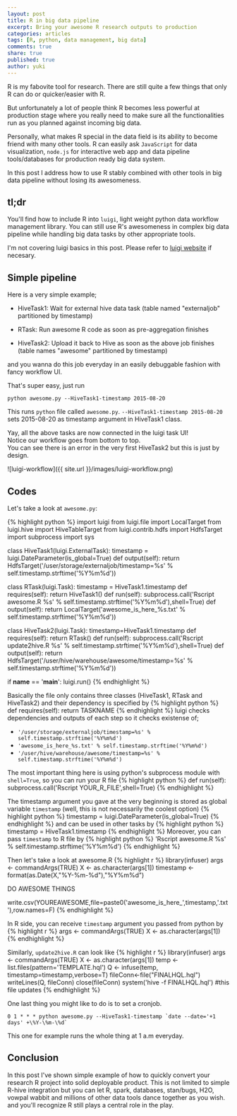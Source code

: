 ```yaml
---
layout: post
title: R in big data pipeline
excerpt: Bring your awesome R research outputs to production
categories: articles
tags: [R, python, data management, big data]
comments: true
share: true
published: true
author: yuki
---
```


<span class = "dropcap">R</span> is my fabovite tool for research. There are still quite a few things that only R can do or quicker/easier with R.

But unfortunately a lot of people think R becomes less powerful at production stage where you really need to make sure all the functionalities run as you planned against incoming big data.

Personally, what makes R special in the data field is its ability to become friend with many other tools. R can easily ask `JavaScript` for data visualization, `node.js` for interactive web app and data pipeline tools/databases for production ready big data system.

In this post I address how to use R stably combined with other tools in big data pipeline without losing its awesomeness.

## tl;dr
You'll find how to include R into `luigi`, light weight python data workflow management library. You can still use R's awesomeness in complex big data pipeline while handling big data tasks by other appropriate tools.

I'm not covering luigi basics in this post. Please refer to [luigi website](http://luigi.readthedocs.org/en/latest/index.html) if necesary.

## Simple pipeline
Here is a very simple example;

* HiveTask1: Wait for external hive data task (table named "externaljob" partitioned by timestamp)

* RTask: Run awesome R code as soon as pre-aggregation finishes

* HiveTask2: Upload it back to Hive as soon as the above job finishes (table names "awesome" partitioned by timestamp)

and you wanna do this job everyday in an easily debuggable fashion with fancy workflow UI.

That's super easy, just run 
  
```
python awesome.py --HiveTask1-timestamp 2015-08-20
```


This runs `python` file called `awesome.py`. `--HiveTask1-timestamp 2015-08-20` sets 2015-08-20 as timestamp argument in HiveTask1 class.




Yay, all the above tasks are now connected in the luigi task UI!  
Notice our workflow goes from bottom to top.  
You can see there is an error in the very first HiveTask2 but this is just by design.

![luigi-workflow]({{ site.url }}/images/luigi-workflow.png)


## Codes
Let's take a look at `awesome.py`:  

{% highlight python %}
import luigi
from luigi.file import LocalTarget
from luigi.hive import HiveTableTarget
from luigi.contrib.hdfs import HdfsTarget
import subprocess
import sys

class HiveTask1(luigi.ExternalTask):
    timestamp = luigi.DateParameter(is_global=True)
    def output(self):
        return HdfsTarget('/user/storage/externaljob/timestamp=%s' % self.timestamp.strftime('%Y%m%d'))

class RTask(luigi.Task):
    timestamp = HiveTask1.timestamp
    def requires(self):
        return HiveTask1()
    def run(self):
        subprocess.call('Rscript awesome.R %s' % self.timestamp.strftime('%Y%m%d'),shell=True)
    def output(self):
        return LocalTarget('awesome_is_here_%s.txt' % self.timestamp.strftime('%Y%m%d'))

class HiveTask2(luigi.Task):
    timestamp=HiveTask1.timestamp
    def requires(self):
        return RTask()
    def run(self):
        subprocess.call('Rscript update2hive.R %s' % self.timestamp.strftime('%Y%m%d'),shell=True)
    def output(self):
        return HdfsTarget('/user/hive/warehouse/awesome/timestamp=%s' % self.timestamp.strftime('%Y%m%d'))


if __name__ == '__main__':
    luigi.run()
{% endhighlight %}


Basically the file only contains three classes (HiveTask1, RTask and HiveTask2) and their dependency is specified by
{% highlight python %}
def requires(self):
        return TASKNAME
{% endhighlight %}
luigi checks dependencies and outputs of each step so it checks existense of;

- `'/user/storage/externaljob/timestamp=%s' % self.timestamp.strftime('%Y%m%d')`
- `'awesome_is_here_%s.txt' % self.timestamp.strftime('%Y%m%d')`
- `'/user/hive/warehouse/awesome/timestamp=%s' % self.timestamp.strftime('%Y%m%d')`

The most important thing here is using python's subprocess module with `shell=True`, so you can run your R file
{% highlight python %}
def run(self):
        subprocess.call('Rscript YOUR_R_FILE',shell=True)
{% endhighlight %}

The timestamp argument you gave at the very beginning is stored as global variable `timestamp` (well, this is not necessarily the coolest option)
{% highlight python %}
timestamp = luigi.DateParameter(is_global=True)
{% endhighlight %}
and can be used in other tasks by
{% highlight python %}
timestamp = HiveTask1.timestamp
{% endhighlight %}
Moreover, you can pass `timestamp` to R file by
{% highlight python %}
'Rscript awesome.R %s' % self.timestamp.strftime('%Y%m%d')
{% endhighlight %}


Then let's take a look at awesome.R
{% highlight r %}
library(infuser)
args <- commandArgs(TRUE)
X <- as.character(args[1])
timestamp <- format(as.Date(X,"%Y-%m-%d"),"%Y%m%d")

DO AWESOME THINGS

write.csv(YOUREAWESOME,file=paste0('awesome_is_here_',timestamp,'.txt'),row.names=F)
{% endhighlight %}

In R side, you can receive `timestamp` argument you passed from python by
{% highlight r %}
args <- commandArgs(TRUE)
X <- as.character(args[1])
{% endhighlight %}

Similarly, `update2hive.R` can look like
{% highlight r %}
library(infuser)
args <- commandArgs(TRUE)
X <- as.character(args[1])
temp <- list.files(pattern='TEMPLATE.hql')
Q <- infuse(temp, timestamp=timestamp,verbose=T)
fileConn<-file("FINALHQL.hql")
writeLines(Q, fileConn)
close(fileConn)
system('hive -f FINALHQL.hql')
#this file updates 
{% endhighlight %}


One last thing you might like to do is to set a cronjob.

```
0 1 * * * python awesome.py --HiveTask1-timestamp `date --date='+1 days' +\%Y-\%m-\%d`
```

This one for example runs the whole thing at 1 a.m everyday.

## Conclusion

In this post I've shown simple example of how to quickly convert your research R project into solid deployable product.
This is not limited to simple R-hive integration but you can let R, spark, databases, stan/bugs, H2O, vowpal wabbit and millions of other data tools dance together as you wish. and you'll recognize R still plays a central role in the play.

